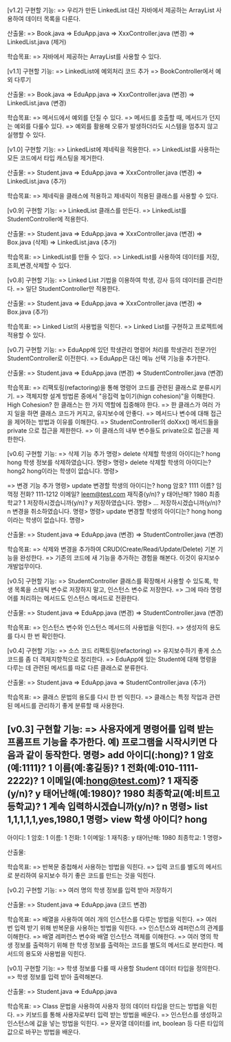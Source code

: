[v1.2]
구현할 기능:
=> 우리가 만든 LinkedList 대신 자바에서 제공하는 ArrayList 사용하여 데이터 목록을 다룬다.

산출물:
=> Book.java
=> EduApp.java
=> XxxController.java (변경)
=> LinkedList.java (제거)

학습목표:
=> 자바에서 제공하는 ArrayList를 사용할 수 있다.


[v1.1]
구현할 기능:
=> LinkedList에 예외처리 코드 추가
=> BookController에서 예외 다루기

산출물:
=> Book.java
=> EduApp.java
=> XxxController.java (변경)
=> LinkedList.java (변경)

학습목표:
=> 메서드에서 예외를 던질 수 있다.
=> 메서드를 호출할 때, 메서드가 던지는 예외를 다룰수 있다.
=> 예외를 활용해 오류가 발생하더라도 시스템을 멈추지 않고 실행할 수 있다.

[v1.0]
구현할 기능:
=> LinkedList에 제네릭을 적용한다.
=> LinkedList를 사용하는 모든 코드에서 타입 캐스팅을 제거한다.

산출물:
=> Student.java
=> EduApp.java
=> XxxController.java (변경)
=> LinkedList.java (추가)

학습목표:
=> 제네릭을 클래스에 적용하고 제네릭이 적용된 클래스를 사용할 수 있다.

[v0.9]
구현할 기능:
=> LinkedList 클래스를 만든다.
=> LinkedList를 StudentController에 적용한다.

산출물:
=> Student.java
=> EduApp.java
=> XxxController.java (변경)
=> Box.java (삭제)
=> LinkedList.java (추가)

학습목표:
=> LinkedList를 만들 수 있다.
=> LinkedList를 사용하여 데이터를 저장,조회,변경,삭제할 수 있다.


[v0.8]
구현할 기능:
=> Linked List 기법을 이용하여 학생, 강사 등의 데이터를 관리한다.
=> 일단 StudentController만 적용한다.

산출물:
=> Student.java
=> EduApp.java
=> XxxController.java (변경)
=> Box.java (추가)

학습목표:
=> Linked List의 사용법을 익힌다.
=> Linked List를 구현하고 프로젝트에 적용할 수 있다.


[v0.7]
구현할 기능:
=> EduApp에 있던 학생관리 명령어 처리를
   학생관리 전문가인 StudentController로 이전한다.
=> EduApp은 대신 메뉴 선택 기능을 추가한다.

산출물:
=> Student.java
=> EduApp.java (변경)
=> StudentController.java (변경)

학습목표:
=> 리팩토링(refactoring)을 통해 명령어 코드를 관련된 클래스로 분류시키기.
=> 객체지향 설계 방법론 중에서 "응집력 높이기(hign cohesion)"을 이해한다.
   High Cohesion? 한 클래스는 한 가지 역할에 집중해야 한다.
   => 한 클래스가 여러 가지 일을 하면 클래스 코드가 커지고, 유지보수에 안좋다.
=> 메서드나 변수에 대해 접근을 제어하는 방법과 이유를 이해한다.
  => StudentController의 doXxx() 메서드들을 private 으로 접근을 제한한다.
  => 이 클래스의 내부 변수들도 private으로 접근을 제한한다.


[v0.6]
구현할 기능:
=> 삭제 기능 추가
명령> delete
삭제할 학생의 아이디는? hong
hong 학생 정보를 삭제하였습니다.
명령>
명령> delete
삭제할 학생의 아이디는? hong2
hong이라는 학생이 없습니다.
명령>

=> 변경 기능 추가
명령> update
변경할 학생의 아이디는? hong
암호? 1111
이름? 임꺽정
전화? 111-1212
이메일? leem@test.com
재직중(y/n)? y
태어난해? 1980
최종학교? 1
저장하시겠습니까(y/n)? y
저장하였습니다.
명령>
...
저장하시겠습니까(y/n)? n
변경을 취소하였습니다.
명령>
명령> update
변경할 학생의 아이디는? hong
hong이라는 학생이 없습니다.
명령>

산출물:
=> Student.java
=> EduApp.java (변경)
=> StudentController.java (변경)

학습목표:
=> 삭제와 변경을 추가하여 CRUD(Create/Read/Update/Delete) 기본 기능을 완성한다.
=> 기존의 코드에 새 기능을 추가하는 경험을 해본다.
   이것이 유지보수 개발업무이다.

[v0.5]
구현할 기능:
=> StudentController 클래스를 확장해서 사용할 수 있도록,
   학생 목록을 스태틱 변수로 저장하지 말고, 인스턴스 변수로 저장한다.
=> 그에 따라 명령어를 처리하는 메서드도 인스턴스 메서드로 전환한다.

산출물:
=> Student.java
=> EduApp.java (변경)
=> StudentController.java (변경)

학습목표:
=> 인스턴스 변수와 인스턴스 메서드의 사용법을 익힌다.
=> 생성자의 용도를 다시 한 번 확인한다.

[v0.4]
구현할 기능:
=> 소스 코드 리팩토링(refactoring)
   => 유지보수하기 좋게 소스 코드를 좀 더 객체지향적으로 정리한다.
=> EduApp에 있는 Student에 대해 명령을 다루는 데 관련된 메서드를
   따로 다른 클래스로 분류한다.

산출물:
=> Student.java
=> EduApp.java
=> StudentController.java (추가)

학습목표:
=> 클래스 문법의 용도를 다시 한 번 익힌다.
   => 클래스는 특정 작업과 관련된 메서드를 관리하기 좋게 분류할 때 사용한다.


[v0.3]
구현할 기능:
=> 사용자에게 명령어를 입력 받는 프롬프트 기능을 추가한다.
예) 프로그램을 시작시키면 다음과 같이 동작한다.
명령> add
아이디(:hong)? 1
암호(예:1111)? 1
이름(예:홍길동)? 1
전화(예:010-1111-2222)? 1
이메일(예:hong@test.com)? 1
재직중(y/n)? y
태어난해(예:1980)? 1980
최종학교(예:비트고등학교)? 1
계속 입력하시겠습니까(y/n)? n
명령> list
1,1,1,1,1,yes,1980,1
명령> view
학생 아이디? hong
----------------------------
아이디: 1
암호: 1
이름: 1
전화: 1
이메일: 1
재직중: y
태어난해: 1980
최종학교: 1
명령>

산출물:

학습목표:
=> 반복문 중첩해서 사용하는 방법을 익힌다.
=> 입력 코드를 별도의 메서드로 분리하여 유지보수 하기 좋은 코드를 만드는 것을 익힌다.


[v0.2]
구현할 기능:
=> 여러 명의 학생 정보를 입력 받아 저장하기

산출물:
=> Student.java
=> EduApp.java (코드 변경)

학습목표:
=> 배열을 사용하여 여러 개의 인스턴스를 다루는 방법을 익힌다.
=> 여러 번 입력 받기 위해 반복문을 사용하는 방법을 익힌다.
=> 인스턴스와 레퍼런스의 관계를 이해한다.
=> 배열 레퍼런스 변수와 배열 인스턴스 객체를 이해한다.
=> 여러 명의 학생 정보를 출력하기 위해
   한 학생 정보를 출력하는 코드를 별도의 메서드로 분리한다.
   메서드의 용도와 사용법을 익힌다.

[v0.1]
구현할 기능:
=> 학생 정보를 다룰 때 사용할 Student 데이터 타입을 정의한다.
=> 학생 정보를 입력 받아 출력해본다.

산출물:
=> Student.java
=> EduApp.java

학습목표:
=> Class 문법을 사용하여 사용자 정의 데이터 타입을 만드는 방법을 익힌다.
=> 키보드를 통해 사용자로부터 입력 받는 방법을 배운다.
=> 인스턴스를 생성하고 인스턴스에 값을 넣는 방법을 익힌다.
=> 문자열 데이터를 int, boolean 등 다른 타입의 값으로 바꾸는 방법을 배운다.
